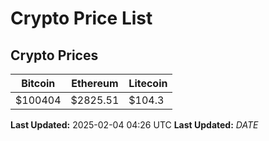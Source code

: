 # Crypto Price List

## Crypto Prices
| Bitcoin | Ethereum | Litecoin |
| ------- | -------- | -------- |
| $100404 | $2825.51 | $104.3 |
**Last Updated:** 2025-02-04 04:26 UTC
**Last Updated:** $DATE$
